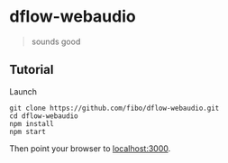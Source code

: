 # dflow-webaudio

> sounds good

## Tutorial

Launch

```
git clone https://github.com/fibo/dflow-webaudio.git
cd dflow-webaudio
npm install
npm start
```

Then point your browser to [localhost:3000](http://localhost:3000).

